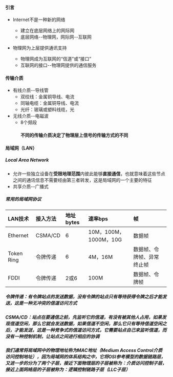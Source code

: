 #### 引言

* Internet不是一种新的网络

  * 建立在底层网络上的网际网
  * 底层网络--物理网，网际网--互联网

* 物理网为上层提供通讯支持

  * 物理网成为互联网的“信道”或“接口”
  * 互联网的接口--物理网提供的通信服务

#### 传输介质

* 有线介质--导线管
  * 双绞线：金属铜导线、电流
  * 同轴电缆：金属铜导线、电流
  * 光纤：玻璃或塑料线缆，光
* 无线介质--电磁波
  * 8个频段
    #### 不同的传输介质决定了物理层上信号的传输方式的不同

#### 局域网（LAN）

##### Local Area Network

* 允许一些独立设备在**受限地理范围**内彼此能够**直接通信**，也就意味着这些节点之间的通讯信息不需要经由第三者转发，这是局域网的一个主要的特征
* 共享介质--广播式

##### 常用的局域网协议

| LAN技术 | 接入方法 | 地址bytes | 速率bps | 帧 |
| :--- | :--- | :--- | :--- | :--- |
| Ethernet | CSMA/CD | 6 | 10M，100M，1000M，10G | 数据帧 |
| Token Ring | 令牌传递 | 6 | 4M，16M | 数据帧、令牌帧、异常终止帧 |
| FDDI | 令牌传递 | 2或6 | 100M | 数据帧、令牌帧 |

##### 令牌传递：有令牌站点的发送数据，没有令牌的站点只有等待获得令牌之后才能发送，这是一种无冲突的信道访问方式
##### CSMA/CD：站点在要通信之前，先监听它的信道，有没有被其他人占用，如果发现信道空闲，那么它就会发送数据，如果信道不空闲，那么它只有等待信道空闲之后，才能发送，这是一种竞争式的信道访问方式，它需要站点自己来监听信道，而没有一种控制机制，让站点之间进行相应的协调

##### 我们通常将局域网中的物理地址称为MAC地址（Medium Access Control介质访问控制地址），因为局域网的体系结构之中，它将OSI参考模型的数据链路层，又进一步的分为了两个子层，接近下面物理层的子层被称为：介质访问控制子层，接近上面网络层的子层被称为：逻辑控制链路子层（LLC子层）


